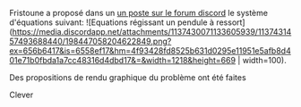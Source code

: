 Fristoune a proposé dans un [un poste sur le forum discord](https://discord.com/channels/1043549117143588874/1137430071133605939/1137430071133605939) le système d'équations suivant: 
![Equations régissant un pendule à ressort](https://media.discordapp.net/attachments/1137430071133605939/1137431457493688440/198447058204622849.png?ex=656b6417&is=6558ef17&hm=4f93428fd8525b631d0295e11951e5afb8d401e71b0fbda1a7cc48316d4dbd17&=&width=1218&height=669 | width=100).

Des propositions de rendu graphique du problème ont été faites

Clever
